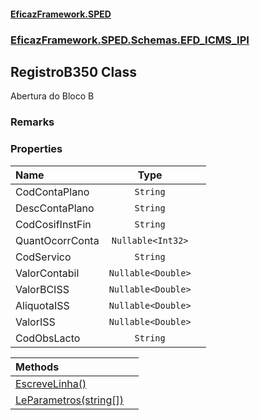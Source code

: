 #### [EficazFramework.SPED](EficazFrameworkSPED.md 'EficazFramework SPED')
### [EficazFramework.SPED.Schemas.EFD_ICMS_IPI](EficazFramework.SPED.Schemas.EFD_ICMS_IPI.md 'EficazFramework.SPED.Schemas.EFD_ICMS_IPI')

## RegistroB350 Class

Abertura do Bloco B

### Remarks
### Properties

| Name | Type | |
| :--- | :---: | :--- |
| CodContaPlano | `String` |  |
| DescContaPlano | `String` |  |
| CodCosifInstFin | `String` |  |
| QuantOcorrConta | `Nullable<Int32>` |  |
| CodServico | `String` |  |
| ValorContabil | `Nullable<Double>` |  |
| ValorBCISS | `Nullable<Double>` |  |
| AliquotaISS | `Nullable<Double>` |  |
| ValorISS | `Nullable<Double>` |  |
| CodObsLacto | `String` |  |

| Methods | |
| :--- | :--- |
| [EscreveLinha()](EficazFramework.SPED.Schemas.EFD_ICMS_IPI/RegistroB350/EscreveLinha().md 'EficazFramework.SPED.Schemas.EFD_ICMS_IPI.RegistroB350.EscreveLinha()') | |
| [LeParametros(string[])](EficazFramework.SPED.Schemas.EFD_ICMS_IPI/RegistroB350/LeParametros(string[]).md 'EficazFramework.SPED.Schemas.EFD_ICMS_IPI.RegistroB350.LeParametros(string[])') | |
